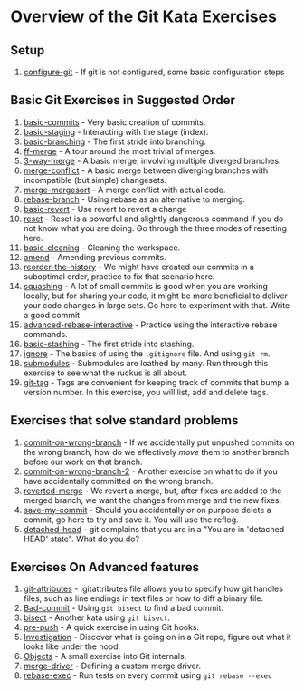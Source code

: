 # Overview of the Git Kata Exercises

## Setup

1. [configure-git](configure-git/README.md) - If git is not configured, some basic configuration steps

## Basic Git Exercises in Suggested Order

1. [basic-commits](basic-commits/README.md) - Very basic creation of commits.
2. [basic-staging](basic-staging/README.md) - Interacting with the stage (index).
3. [basic-branching](basic-branching/README.md) - The first stride into branching.
4. [ff-merge](ff-merge/README.md) - A tour around the most trivial of merges.
5. [3-way-merge](3-way-merge/README.md) - A basic merge, involving multiple diverged branches.
6. [merge-conflict](merge-conflict/README.md) - A basic merge between diverging branches with incompatible (but simple) changesets.
7. [merge-mergesort](merge-mergesort/README.md) - A merge conflict with actual code.
8. [rebase-branch](rebase-branch/README.md) - Using rebase as an alternative to merging.
9. [basic-revert](basic-revert/README.md) - Use revert to revert a change
10. [reset](reset/README.md) - Reset is a powerful and slightly dangerous command if you do not know what you are doing. Go through the three modes of resetting here.
11. [basic-cleaning](basic-cleaning/README.md) - Cleaning the workspace.
12. [amend](amend/README.md) - Amending previous commits.
13. [reorder-the-history](reorder-the-history/README.md) - We might have created our commits in a suboptimal order, practice to fix that scenario here.
14. [squashing](squashing/README.md) - A lot of small commits is good when you are working locally, but for sharing your code, it might be more beneficial to deliver your code changes in large sets. Go here to experiment with that. Write a good commit
15. [advanced-rebase-interactive](advanced-rebase-interactive/README.md) - Practice using the interactive rebase commands.
16. [basic-stashing](basic-stashing/README.md) - The first stride into stashing.
17. [ignore](ignore/README.md) - The basics of using the `.gitignore` file. And using `git rm`.
18. [submodules](submodules/README.md) - Submodules are loathed by many. Run through this exercise to see what the ruckus is all about.
19. [git-tag](git-tag//README.md) - Tags are convenient for keeping track of commits that bump a version number. In this exercise, you will list, add and delete tags.

## Exercises that solve standard problems

1. [commit-on-wrong-branch](commit-on-wrong-branch/README.md) - If we accidentally put unpushed commits on the wrong branch, how do we effectively _move_ them to another branch before our work on that branch.
2. [commit-on-wrong-branch-2](commit-on-wrong-branch-2/README.md) - Another exercise on what to do if you have accidentally committed on the wrong branch.
3. [reverted-merge](reverted-merge/README.md) - We revert a merge, but, after fixes are added to the merged branch, we want the changes from merge and the new fixes.
4. [save-my-commit](save-my-commit/README.md) - Should you accidentally or on purpose delete a commit, go here to try and save it. You will use the reflog.
5. [detached-head](detached-head/README.md) - git complains that you are in a "You are in 'detached HEAD' state". What do you do?

## Exercises On Advanced features

1. [git-attributes](git-attributes/README.md) - .gitattributes file allows you to specify how git handles files, such as line endings in text files or how to diff a binary file.
2. [Bad-commit](bad-commit/README.md) - Using `git bisect` to find a bad commit.
3. [bisect](bisect/README.md) - Another kata using `git bisect`.
4. [pre-push](pre-push/README.md) - A quick exercise in using Git hooks.
5. [Investigation](investigation/README.md) - Discover what is going on in a Git repo, figure out what it looks like under the hood.
6. [Objects](objects/README.md) - A small exercise into Git internals.
7. [merge-driver](merge-driver/README.md) - Defining a custom merge driver.
8. [rebase-exec](rebase-exec/README.md) - Run tests on every commit using `git rebase --exec`
